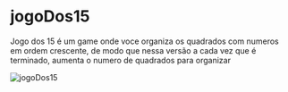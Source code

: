 # jogoDos15


Jogo dos 15 é um game onde voce organiza os quadrados com numeros em ordem crescente, de modo que nessa versão a cada vez que é terminado, aumenta o numero de quadrados para organizar

![jogoDos15](https://user-images.githubusercontent.com/49759109/163730318-14899ea1-3333-42cb-a8cb-766d351c3727.png)
